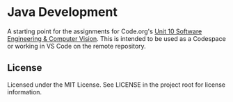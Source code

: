 # Java Development

A starting point for the assignments for Code.org's [Unit 10 Software Engineering & Computer Vision](https://studio.code.org/s/csa-postap-se-and-computer-vision-2023?section_id=5130414). This is intended to be used as a Codespace or working in VS Code on the remote repository.

## License

Licensed under the MIT License. See LICENSE in the project root for license information.
